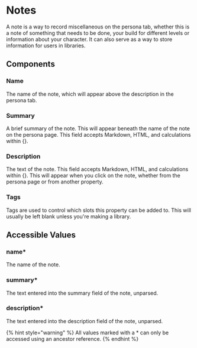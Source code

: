 # Notes

A note is a way to record miscellaneous on the persona tab, whether this is a note of something that needs to be done, your build for different levels or information about your character. It can also serve as a way to store information for users in libraries.

## Components

### Name

The name of the note, which will appear above the description in the persona tab.

### Summary

A brief summary of the note. This will appear beneath the name of the note on the persona page. This field accepts Markdown, HTML, and calculations within {}.

### Description

The text of the note. This field accepts Markdown, HTML, and calculations within {}. This will appear when you click on the note, whether from the persona page or from another property.

### Tags

Tags are used to control which slots this property can be added to. This will usually be left blank unless you're making a library.

## Accessible Values

### name\*

The name of the note.

### summary\*

The text entered into the summary field of the note, unparsed.

### description\*

The text entered into the description field of the note, unparsed.

{% hint style="warning" %}
All values marked with a \* can only be accessed using an ancestor reference.
{% endhint %}

